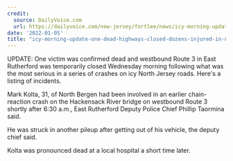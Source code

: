 ```yaml
---
credit:
  source: DailyVoice.com
  url: https://dailyvoice.com/new-jersey/fortlee/news/icy-morning-update-one-dead-highways-closed-dozens-injured-in-north-jersey-crashes/823277/
date: '2022-01-05'
title: "icy-morning-update-one-dead-highways-closed-dozens-injured-in-north-jersey-crashes"
---
```

UPDATE: One victim was confirmed dead and westbound Route 3 in East Rutherford was temporarily closed Wednesday morning following what was the most serious in a series of crashes on icy North Jersey roads. Here's a listing of incidents.

Mark Kolta, 31, of North Bergen had been involved in an earlier chain-reaction crash on the Hackensack River bridge on westbound Route 3 shortly after 6:30 a.m., East Rutherford Deputy Police Chief Phillip Taormina said.

He was struck in another pileup after getting out of his vehicle, the deputy chief said.

Kolta was pronounced dead at a local hospital a short time later.

